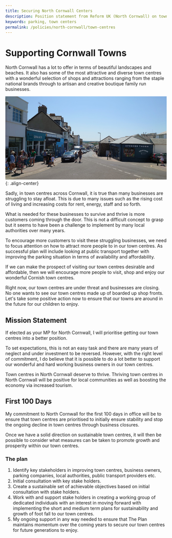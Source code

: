 ```yaml
---
title: Securing North Cornwall Centers
description: Position statement from Reform UK (North Cornwall) on town centres in Cornwall.
keywords: parking, town centers
permalink: /policies/north-cornwall/town-centres
---
```

# Supporting Cornwall Towns
North Cornwall has a lot to offer in terms of beautiful landscapes and beaches. It
also has some of the most attractive and diverse town centres with a wonderful selection of shops
and attractions ranging from the staple national brands through to artisan and creative boutique family run businesses.

![town centre][town]{: .align-center}

Sadly, in town centres across Cornwall, it is true than many businesses are struggling to stay afloat. This is due
to many issues such as the rising cost of living and increasing costs for rent, energy, staff and so forth.

What is needed for these businesses to survive and thrive is more customers coming through the door. This is not a difficult concept to grasp
but it seems to have been a challenge to implement by many local authorities over many years.

To encourage more customers to visit these struggling businesses, we need to focus attention on how to attract more people to
in our town centres. As successful plan will include looking at public transport together with improving the parking situation in terms
of availability and affordability.

If we can make the prospect of visiting our town centres desirable and affordable, then we will encourage more people to visit, shop and enjoy our wonderful
Cornish town centres.

Right now, our town centres are under threat and businesses are closing. No one wants to see our town centres made up of boarded up shop fronts.
Let's take some positive action now to ensure that our towns are around in the future for our children to enjoy.

## Mission Statement
If elected as your MP for North Cornwall, I will prioritise getting our town centres into a better position.

To set expectations, this is not an easy task and there are many years of neglect and under investment to be reversed.
However, with the right level of commitment, I do believe that it is possible to do a lot better to support our wonderful
and hard working business owners in our town centres.

Town centres in North Cornwall deserve to thrive. Thriving town centres in North Cornwall will be positive for local communities
as well as boosting the economy via increased tourism.

## First 100 Days
My commitment to North Cornwall for the first 100 days in office will be to ensure that town centres are prioritised to
initially ensure stability and stop the ongoing decline in town centres through business closures.

Once we have a solid direction on sustainable town centres, it will then be possible to consider what measures can be taken to
promote growth and prosperity within our town centres.

### The plan

1. Identify key stakeholders in improving town centres, business owners, parking companies, local authorities, public transport providers etc.
2. Initial consultation with key stake holders.
3. Create a sustainable set of achievable objectives based on initial consultation with stake holders.
4. Work with and support stake holders in creating a working group of dedicated individuals with an interest in moving forward with implementing
the short and medium term plans for sustainability and growth of foot fall to our town centres.
5. My ongoing support in any way needed to ensure that The Plan maintains momentum over the coming years to secure our town centres for future generations to enjoy.

[town]: /assets/images/manifesto/town1-800x411.jpg "Bude Town Center"
